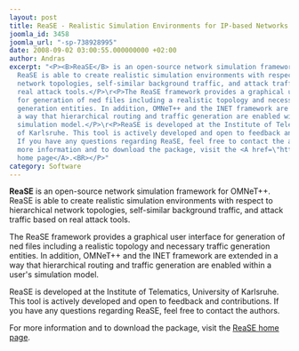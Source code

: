 ```yaml
---
layout: post
title: ReaSE - Realistic Simulation Environments for IP-based Networks
joomla_id: 3458
joomla_url: "-sp-738928995"
date: 2008-09-02 03:00:55.000000000 +02:00
author: Andras
excerpt: "<P><B>ReaSE</B> is an open-source network simulation framework for OMNeT++.
  ReaSE is able to create realistic simulation environments with respect to hierarchical
  network topologies, self-similar background traffic, and attack traffic based on
  real attack tools.</P>\r<P>The ReaSE framework provides a graphical user interface
  for generation of ned files including a realistic topology and necessary traffic
  generation entities. In addition, OMNeT++ and the INET framework are extended in
  a way that hierarchical routing and traffic generation are enabled within a user's
  simulation model.</P>\r<P>ReaSE is developed at the Institute of Telematics, University
  of Karlsruhe. This tool is actively developed and open to feedback and contributions.
  If you have any questions regarding ReaSE, feel free to contact the authors.</P>\r<P>For
  more information and to download the package, visit the <A href=\"https://projekte.tm.uka.de/trac/ReaSE\">ReaSE
  home page</A>.<BR></P>"
category: Software
---
```

<P><B>ReaSE</B> is an open-source network simulation framework for OMNeT++. ReaSE is able to create realistic simulation environments with respect to hierarchical network topologies, self-similar background traffic, and attack traffic based on real attack tools.</P>
<P>The ReaSE framework provides a graphical user interface for generation of ned files including a realistic topology and necessary traffic generation entities. In addition, OMNeT++ and the INET framework are extended in a way that hierarchical routing and traffic generation are enabled within a user's simulation model.</P>
<P>ReaSE is developed at the Institute of Telematics, University of Karlsruhe. This tool is actively developed and open to feedback and contributions. If you have any questions regarding ReaSE, feel free to contact the authors.</P>
<P>For more information and to download the package, visit the <A href="https://projekte.tm.uka.de/trac/ReaSE">ReaSE home page</A>.<BR></P>
